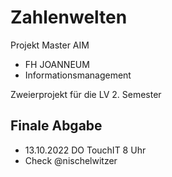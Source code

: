 # Zahlenwelten

Projekt Master AIM
* FH JOANNEUM
* Informationsmanagement

Zweierprojekt für die LV 2. Semester

## Finale Abgabe

* 13.10.2022 DO TouchIT 8 Uhr
* Check @nischelwitzer
